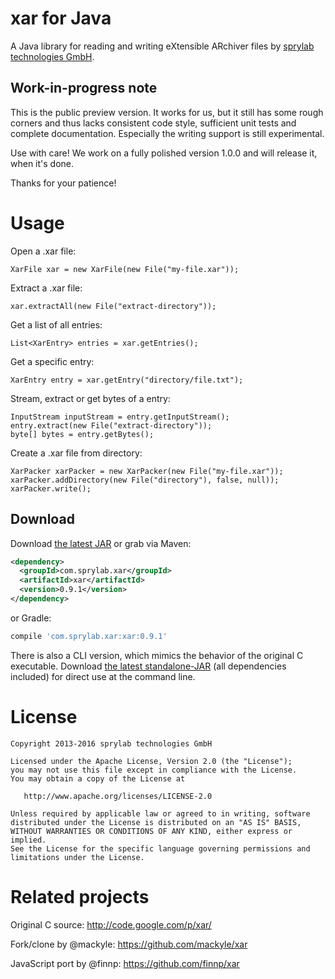 xar for Java
============

A Java library for reading and writing eXtensible ARchiver files by [sprylab technologies GmbH][1].

Work-in-progress note
--------

This is the public preview version. It works for us, but it still has some rough
corners and thus lacks consistent code style, sufficient unit tests and complete documentation.
Especially the writing support is still experimental.

Use with care! We work on a fully polished version 1.0.0 and will release it, when it's done.

Thanks for your patience!

Usage
=====

Open a .xar file:

```
XarFile xar = new XarFile(new File("my-file.xar"));
```

Extract a .xar file:

```
xar.extractAll(new File("extract-directory"));
```

Get a list of all entries:

```
List<XarEntry> entries = xar.getEntries();
```

Get a specific entry:

```
XarEntry entry = xar.getEntry("directory/file.txt");
```

Stream, extract or get bytes of a entry:

```
InputStream inputStream = entry.getInputStream();
entry.extract(new File("extract-directory"));
byte[] bytes = entry.getBytes();
```

Create a .xar file from directory:

```
XarPacker xarPacker = new XarPacker(new File("my-file.xar"));
xarPacker.addDirectory(new File("directory"), false, null));
xarPacker.write();
```

Download
--------

Download [the latest JAR][2] or grab via Maven:
```xml
<dependency>
  <groupId>com.sprylab.xar</groupId>
  <artifactId>xar</artifactId>
  <version>0.9.1</version>
</dependency>
```
or Gradle:
```groovy
compile 'com.sprylab.xar:xar:0.9.1'
```

There is also a CLI version, which mimics the behavior of the original C executable.
Download [the latest standalone-JAR][3] (all dependencies included) for direct use at the command line.

License
=======

    Copyright 2013-2016 sprylab technologies GmbH

    Licensed under the Apache License, Version 2.0 (the "License");
    you may not use this file except in compliance with the License.
    You may obtain a copy of the License at

       http://www.apache.org/licenses/LICENSE-2.0

    Unless required by applicable law or agreed to in writing, software
    distributed under the License is distributed on an "AS IS" BASIS,
    WITHOUT WARRANTIES OR CONDITIONS OF ANY KIND, either express or implied.
    See the License for the specific language governing permissions and
    limitations under the License.

Related projects
================

Original C source: http://code.google.com/p/xar/

Fork/clone by @mackyle: https://github.com/mackyle/xar

JavaScript port by @finnp: https://github.com/finnp/xar

 [1]: https://sprylab.com/
 [2]: http://repository.sonatype.org/service/local/artifact/maven/redirect?r=central-proxy&g=com.sprylab.xar&a=xar&v=LATEST
 [3]: http://repository.sonatype.org/service/local/artifact/maven/redirect?r=central-proxy&g=com.sprylab.xar&a=xar-cli&c=standalone&v=LATEST
